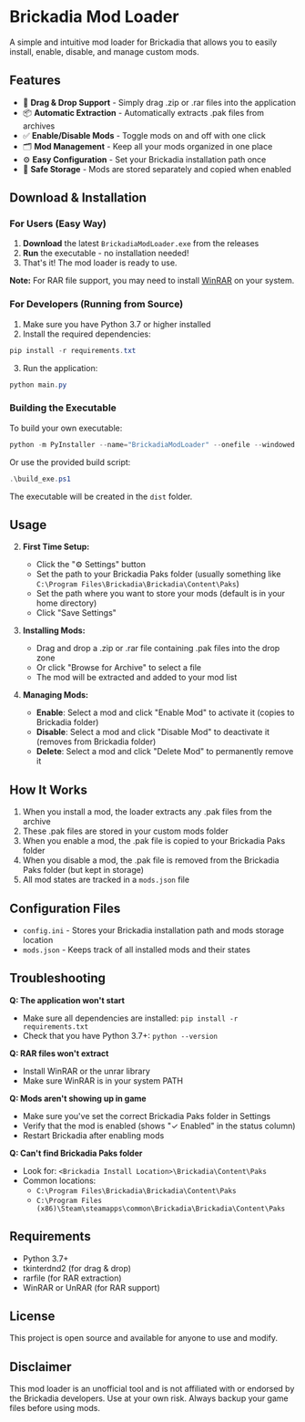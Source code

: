 # Brickadia Mod Loader

A simple and intuitive mod loader for Brickadia that allows you to easily install, enable, disable, and manage custom mods.

## Features

- 🎯 **Drag & Drop Support** - Simply drag .zip or .rar files into the application
- 📦 **Automatic Extraction** - Automatically extracts .pak files from archives
- ✅ **Enable/Disable Mods** - Toggle mods on and off with one click
- 🗂️ **Mod Management** - Keep all your mods organized in one place
- ⚙️ **Easy Configuration** - Set your Brickadia installation path once
- 💾 **Safe Storage** - Mods are stored separately and copied when enabled

## Download & Installation

### For Users (Easy Way)

1. **Download** the latest `BrickadiaModLoader.exe` from the releases
2. **Run** the executable - no installation needed!
3. That's it! The mod loader is ready to use.

**Note:** For RAR file support, you may need to install [WinRAR](https://www.win-rar.com/download.html) on your system.

### For Developers (Running from Source)

1. Make sure you have Python 3.7 or higher installed
2. Install the required dependencies:

```powershell
pip install -r requirements.txt
```

3. Run the application:

```powershell
python main.py
```

### Building the Executable

To build your own executable:

```powershell
python -m PyInstaller --name="BrickadiaModLoader" --onefile --windowed --hidden-import=tkinterdnd2 --hidden-import=rarfile --hidden-import=zipfile --collect-all=tkinterdnd2 main.py
```

Or use the provided build script:

```powershell
.\build_exe.ps1
```

The executable will be created in the `dist` folder.

## Usage

2. **First Time Setup:**

   - Click the "⚙ Settings" button
   - Set the path to your Brickadia Paks folder (usually something like `C:\Program Files\Brickadia\Brickadia\Content\Paks`)
   - Set the path where you want to store your mods (default is in your home directory)
   - Click "Save Settings"

3. **Installing Mods:**

   - Drag and drop a .zip or .rar file containing .pak files into the drop zone
   - Or click "Browse for Archive" to select a file
   - The mod will be extracted and added to your mod list

4. **Managing Mods:**
   - **Enable**: Select a mod and click "Enable Mod" to activate it (copies to Brickadia folder)
   - **Disable**: Select a mod and click "Disable Mod" to deactivate it (removes from Brickadia folder)
   - **Delete**: Select a mod and click "Delete Mod" to permanently remove it

## How It Works

1. When you install a mod, the loader extracts any .pak files from the archive
2. These .pak files are stored in your custom mods folder
3. When you enable a mod, the .pak file is copied to your Brickadia Paks folder
4. When you disable a mod, the .pak file is removed from the Brickadia Paks folder (but kept in storage)
5. All mod states are tracked in a `mods.json` file

## Configuration Files

- `config.ini` - Stores your Brickadia installation path and mods storage location
- `mods.json` - Keeps track of all installed mods and their states

## Troubleshooting

**Q: The application won't start**

- Make sure all dependencies are installed: `pip install -r requirements.txt`
- Check that you have Python 3.7+: `python --version`

**Q: RAR files won't extract**

- Install WinRAR or the unrar library
- Make sure WinRAR is in your system PATH

**Q: Mods aren't showing up in game**

- Make sure you've set the correct Brickadia Paks folder in Settings
- Verify that the mod is enabled (shows "✓ Enabled" in the status column)
- Restart Brickadia after enabling mods

**Q: Can't find Brickadia Paks folder**

- Look for: `<Brickadia Install Location>\Brickadia\Content\Paks`
- Common locations:
  - `C:\Program Files\Brickadia\Brickadia\Content\Paks`
  - `C:\Program Files (x86)\Steam\steamapps\common\Brickadia\Brickadia\Content\Paks`

## Requirements

- Python 3.7+
- tkinterdnd2 (for drag & drop)
- rarfile (for RAR extraction)
- WinRAR or UnRAR (for RAR support)

## License

This project is open source and available for anyone to use and modify.

## Disclaimer

This mod loader is an unofficial tool and is not affiliated with or endorsed by the Brickadia developers. Use at your own risk. Always backup your game files before using mods.
